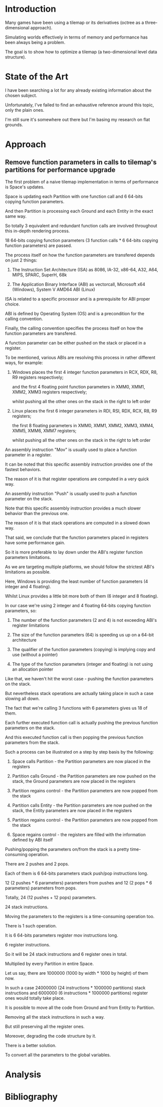 # Introduction

Many games have been using a tilemap or its derivatives (octree as a three-dimensional approach).

Simulating worlds effectively in terms of memory and performance has been always being a problem.

The goal is to show how to optimize a tilemap (a two-dimensional level data structure).

# State of the Art

I have been searching a lot for any already existing information about the chosen subject.

Unfortunately, I've failed to find an exhaustive reference around this topic, only the plain ones.

I'm still sure it's somewhere out there but I'm basing my research on flat grounds.

# Approach

## Remove function parameters in calls to tilemap's partitions for performance upgrade

The first problem of a naive tilemap implementation in terms of performance is Space's updates.

Space is updating each Partition with one function call and 6 64-bits copying function parameters.

And then Partition is processing each Ground and each Entity in the exact same way.

So totally 3 equivalent and redundant function calls are involved throughout this in-depth rendering process.

18 64-bits copying function parameters (3 function calls * 6 64-bits copying function parameters) are passed.

The process itself on how the function parameters are transfered depends on just 2 things:

1. The Instruction Set Architecture (ISA) as 8086, IA-32, x86-64, A32, A64, MIPS, SPARC, SuperH, 68k

2. The Application Binary Interface (ABI) as vectorcall, Microsoft x64 (Windows), System V AMD64 ABI (Linux)

ISA is related to a specific processor and is a prerequisite for ABI proper choice.

ABI is defined by Operating System (OS) and is a precondition for the calling convention.

Finally, the calling convention specifies the process itself on how the function parameters are transfered.

A function parameter can be either pushed on the stack or placed in a register.

To be mentioned, various ABIs are resolving this process in rather different ways, for example:

1. Windows places the first 4 integer function parameters in RCX, RDX, R8, R9 registers respectively;

   and the first 4 floating point function parameters in XMM0, XMM1, XMM2, XMM3 registers respectively;

   whilst pushing all the other ones on the stack in the right to left order
  
2. Linux places the first 6 integer parameters in RDI, RSI, RDX, RCX, R8, R9 registers;
   
   the first 8 floating parameters in XMM0, XMM1, XMM2, XMM3, XMM4, XMM5, XMM6, XMM7 registers;
   
   whilst pushing all the other ones on the stack in the right to left order
   
An assembly instruction "Mov" is usually used to place a function parameter in a register.

It can be noted that this specific assembly instruction provides one of the fastest behaviors.

The reason of it is that register operations are computed in a very quick way.

An assembly instruction "Push" is usually used to push a function parameter on the stack.

Note that this specific assembly instruction provides a much slower behavior than the previous one.

The reason of it is that stack operations are computed in a slowed down way.

That said, we conclude that the function parameters placed in registers have some performance gain.

So it is more preferable to lay down under the ABI's register function parameters limitations.

As we are targeting multiple platforms, we should follow the strictest ABI's limitations as possible.

Here, Windows is providing the least number of function parameters (4 integer and 4 floating).

Whilst Linux provides a little bit more both of them (6 integer and 8 floating).

In our case we're using 2 integer and 4 floating 64-bits copying function parameters, so:

1. The number of the function parameters (2 and 4) is not exceeding ABI's register limitations
   
2. The size of the function parameters (64) is speeding us up on a 64-bit architecture

3. The qualifier of the function parameters (copying) is implying copy and use (without a pointer)

4. The type of the function parameters (integer and floating) is not using an allocation pointer

Like that, we haven't hit the worst case - pushing the function parameters on the stack.

But nevertheless stack operations are actually taking place in such a case slowing all down.

The fact that we're calling 3 functions with 6 parameters gives us 18 of them.

Each further executed function call is actually pushing the previous function parameters on the stack.

And this executed function call is then popping the previous function parameters from the stack.

Such a process can be illustrated on a step by step basis by the following:

1. Space calls Partition - the Partition parameters are now placed in the registers

2. Partition calls Ground - the Partition parameters are now pushed on the stack, the Ground parameters are now placed in the registers

3. Partition regains control - the Partition parameters are now popped from the stack

4. Partition calls Entity - the Partition parameters are now pushed on the stack, the Entity parameters are now placed in the registers

5. Partition regains control - the Partition parameters are now popped from the stack

6. Space regains control - the registers are filled with the information defined by ABI itself

Pushing/popping the parameters on/from the stack is a pretty time-consuming operation.

There are 2 pushes and 2 pops.

Each of them is 6 64-bits parameters stack push/pop instructions long.

12 (2 pushes * 6 parameters) parameters from pushes and 12 (2 pops * 6 parameters) parameters from pops.

Totally, 24 (12 pushes + 12 pops) parameters.

24 stack instructions.

Moving the parameters to the registers is a time-consuming operation too.

There is 1 such operation.

It is 6 64-bits parameters register mov instructions long.

6 register instructions.

So it will be 24 stack instructions and 6 register ones in total.

Multiplied by every Partition in entire Space.

Let us say, there are 1000000 (1000 by width * 1000 by height) of them now.

In such a case 24000000 (24 instructions * 1000000 partitions) stack instructions and 6000000 (6 instructions * 1000000 partitions) register ones would totally take place.

It is possible to move all the code from Ground and from Entity to Partition.

Removing all the stack instructions in such a way.

But still preserving all the register ones.

Moreover, degrading the code structure by it.

There is a better solution.

To convert all the parameters to the global variables.

# Analysis

# Bibliography
